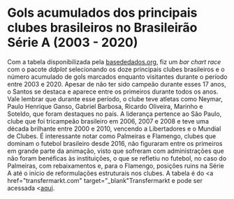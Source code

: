 # Gols acumulados dos principais clubes brasileiros no Brasileirão Série A (2003 - 2020)
Com a tabela disponibilizada pela  <a href="basedosdados.org" target="_blank">basededados.org</a>, fiz um *_bar chart race_* com o pacote *ddplot* selecionando os doze principais clubes brasileiros e o número acumulado de gols marcados enquanto visitantes durante o período entre 2003 e 2020. Apesar de não ter sido campeão durante esses 17 anos, o Santos se destaca e aparece entre os primeiros durante todos os anos. Vale lembrar que durante esse período, o clube teve atletas como Neymar, Paulo Henrique Ganso, Gabriel Barbosa, Ricardo Oliveira, Marinho e Soteldo, que foram destaques no país. A liderança pertence ao São Paulo, clube que foi tricampeão brasileiro em 2006, 2007 e 2008 e teve uma década brilhante entre 2000 e 2010, vencendo a Libertadores e o Mundial de Clubes. É interessante notar como Palmeiras e Flamengo, clubes que dominam o futebol brasileiro desde 2016, não figuraram entre os primeiros em grande parte da animação, visto que sofreram com administrações que não foram benéficas às instituições, o que se refletiu no futebol, no caso do Palmeiras, com rebaixamentos e, para o Flamengo, posições ruins na Série A até o início de reformulações estruturais nos clubes. A tabela é do <a href="transfermarkt.com" target="_blank"Transfermarkt<a/> e pode ser acessada <<a href="https://basedosdados.org/dataset/mundo-transfermarkt-competicoes?bdm_table=brasileirao_serie_a" target="_blank">aqui</a>.

